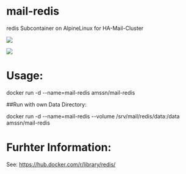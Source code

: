 # mail-redis
redis Subcontainer on AlpineLinux for HA-Mail-Cluster

[![](https://images.microbadger.com/badges/image/amssn/mail-redis.svg)](https://microbadger.com/images/amssn/mail-redis "Get your own image badge on microbadger.com")

[![](https://images.microbadger.com/badges/version/amssn/mail-redis.svg)](https://microbadger.com/images/amssn/mail-redis "Get your own version badge on microbadger.com")

# Usage:

docker run -d --name=mail-redis amssn/mail-redis

##Run with own Data Directory:

docker run -d --name=mail-redis --volume /srv/mail/redis/data:/data amssn/mail-redis


# Furhter Information:
See: https://hub.docker.com/r/library/redis/
